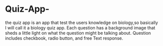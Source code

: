 # Quiz-App-
the  quiz app is an app that test the users knowledge on biology,so basically I will call it a biology quiz app. Each question has a background image that sheds a little light on what the question might be talking about.  Question includes checkbook, radio button, and free Text response. 
